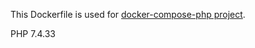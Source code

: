 This Dockerfile is used for [docker-compose-php project](https://github.com/rhamdeew/docker-compose-php).

PHP 7.4.33
